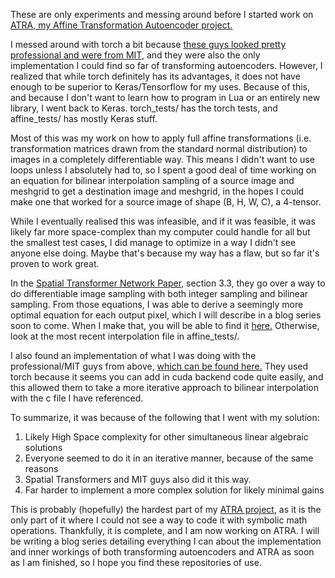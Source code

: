 These are only experiments and messing around before I started work on [ATRA, my Affine Transformation Autoencoder project.](https://github.com/DarkElement75/atra)

I messed around with torch a bit because [these guys looked pretty professional and were from MIT](https://github.com/mrkulk/Unsupervised-Capsule-Network), and they were also the only implementation I could find so far of transforming autoencoders. However, I realized that while torch definitely has its advantages, it does not have enough to be superior to Keras/Tensorflow for my uses. Because of this, and because I don't want to learn how to program in Lua or an entirely new library, I went back to Keras. torch_tests/ has the torch tests, and affine_tests/ has mostly Keras stuff.

Most of this was my work on how to apply full affine transformations (i.e. transformation matrices drawn from the standard normal distribution) to images in a completely differentiable way. This means I didn't want to use loops unless I absolutely had to, so I spent a good deal of time working on an equation for bilinear interpolation sampling of a source image and meshgrid to get a destination image and meshgrid, in the hopes I could make one that worked for a source image of shape (B, H, W, C), a 4-tensor. 

While I eventually realised this was infeasible, and if it was feasible, it was likely far more space-complex than my computer could handle for all but the smallest test cases, I did manage to optimize in a way I didn't see anyone else doing. Maybe that's because my way has a flaw, but so far it's proven to work great.

In the [Spatial Transformer Network Paper](https://arxiv.org/abs/1506.02025), section 3.3, they go over a way to do differentiable image sampling with both integer sampling and bilinear sampling. From those equations, I was able to derive a seemingly more optimal equation for each output pixel, which I will describe in a blog series soon to come. When I make that, you will be able to find it [here.](https://dark-element.com/)  Otherwise, look at the most recent interpolation file in affine_tests/.

I also found an implementation of what I was doing with the professional/MIT guys from above, [which can be found here.](https://github.com/qassemoquab/stnbhwd/blob/master/generic/BilinearSamplerBHWD.c) They used torch because it seems you can add in cuda backend code quite easily, and this allowed them to take a more iterative approach to bilinear interpolation with the c file I have referenced. 

To summarize, it was because of the following that I went with my solution:

  1. Likely High Space complexity for other simultaneous linear algebraic solutions
  2. Everyone seemed to do it in an iterative manner, because of the same reasons
  3. Spatial Transformers and MIT guys also did it this way.
  4. Far harder to implement a more complex solution for likely minimal gains

This is probably (hopefully) the hardest part of my [ATRA project](https://github.com/DarkElement75/atra), as it is the only part of it where I could not see a way to code it with symbolic math operations. Thankfully, it is complete, and I am now working on ATRA. I will be writing a blog series detailing everything I can about the implementation and inner workings of both transforming autoencoders and ATRA as soon as I am finished, so I hope you find these repositories of use.
